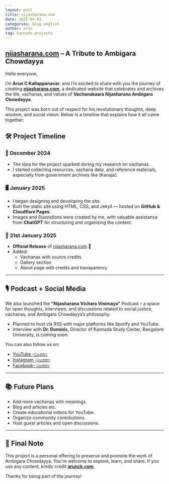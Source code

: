 ```yaml
---
layout: post
title: nijasharana.com
date: 2025-04-01
categories: blog english
author: arun
tag: kannada projects
---
```

## [nijasharana.com](http://nijasharana.com/) – A Tribute to Ambigara Chowdayya
Hello everyone,

I’m **Arun C Kallappanavar**, and I’m excited to share with you the journey of creating [**nijasharana.com**](https://nijasharana.com/), a dedicated website that celebrates and archives the life, vachanas, and values of **Vachanakaara Nijasharana Ambigara Chowdayya**.

This project was born out of respect for his revolutionary thoughts, deep wisdom, and social vision. Below is a timeline that explains how it all came together:


## 🛠 Project Timeline

### 📌 **December 2024**

-   The idea for the project sparked during my research on vachanas.
-   I started collecting resources, vachana data, and reference materials, especially from government archives like [Kanaja].

### 🖥️ **January 2025**

-   I began designing and developing the site.
-   Built the static site using HTML, CSS, and Jekyll — hosted on **GitHub & Cloudflare Pages**.
-   Images and illustrations were created by me, with valuable assistance from **ChatGPT** for structuring and organizing the content.

### 📅 **21st January 2025**

-   **Official Release** of [nijasharana.com](http://nijasharana.com) 🎉
-   Added:
    -   Vachanas with source credits
    -   Gallery section
    -   About page with credits and transparency
----------

## 🎙️ Podcast + Social Media

We also launched the **"Nijasharana Vichara Vinimaya"** Podcast – a space for open thoughts, interviews, and discussions related to social justice, vachanas, and Ambigara Chowdayya’s philosophy.

-   Planned to host via RSS with major platforms like Spotify and YouTube.
-   Interview with **Dr. Dominic**, Director of Kannada Study Center, Bangalore University, is coming soon.

You can also follow us on:

-   [YouTube -ನಿಜಶರಣ](https://youtube.com/playlist?list=PL1rvOgVCmBpMPIlEsgF9X9yXtGgZmNFdf&feature=shared)
-   [Instagram -ನಿಜಶರಣ](https://www.instagram.com/ambigara_chowdayya_kn)
-   [Facebook- ನಿಜಶರಣ](https://www.facebook.com/ambigara.chowdayya.kn/)

----------

## 📚 Future Plans

-   Add more vachanas with meanings.
-   Blog and articles etc.
-   Create educational videos for YouTube.
-   Organize community contributions.
-   Host guest articles and open discussions.

----------

## 🙏 Final Note

This project is a personal offering to preserve and promote the work of Ambigara Chowdayya. You're welcome to explore, learn, and share. If you use any content, kindly credit [**arunck.com**](https://www.arunck.com/).

Thanks for being part of the journey!
